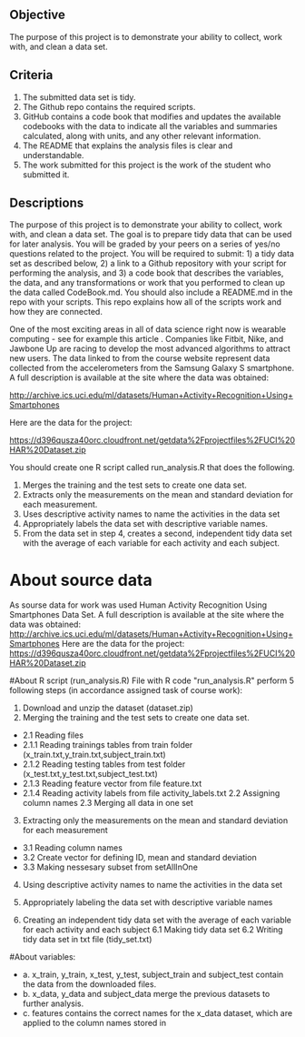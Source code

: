 ## Objective
The purpose of this project is to demonstrate your ability to collect, work with, and clean a data set.
## Criteria
1. The submitted data set is tidy.
2. The Github repo contains the required scripts.
3. GitHub contains a code book that modifies and updates the available codebooks with the data to indicate all the variables    and summaries calculated, along with units, and any other relevant information.
4. The README that explains the analysis files is clear and understandable.
5. The work submitted for this project is the work of the student who submitted it.
 
## Descriptions
The purpose of this project is to demonstrate your ability to collect, work with, and clean a data set. The goal is to prepare tidy data that can be used for later analysis. You will be graded by your peers on a series of yes/no questions related to the project. You will be required to submit: 1) a tidy data set as described below, 2) a link to a Github repository with your script for performing the analysis, and 3) a code book that describes the variables, the data, and any transformations or work that you performed to clean up the data called CodeBook.md. You should also include a README.md in the repo with your scripts. This repo explains how all of the scripts work and how they are connected.

One of the most exciting areas in all of data science right now is wearable computing - see for example this article . Companies like Fitbit, Nike, and Jawbone Up are racing to develop the most advanced algorithms to attract new users. The data linked to from the course website represent data collected from the accelerometers from the Samsung Galaxy S smartphone. A full description is available at the site where the data was obtained:

http://archive.ics.uci.edu/ml/datasets/Human+Activity+Recognition+Using+Smartphones

Here are the data for the project:

https://d396qusza40orc.cloudfront.net/getdata%2Fprojectfiles%2FUCI%20HAR%20Dataset.zip

You should create one R script called run_analysis.R that does the following.

1. Merges the training and the test sets to create one data set.
2. Extracts only the measurements on the mean and standard deviation for each measurement.
3. Uses descriptive activity names to name the activities in the data set
4. Appropriately labels the data set with descriptive variable names.
5. From the data set in step 4, creates a second, independent tidy data set with the average of each variable for each        activity and each subject.


# About source data
As sourse data for work was used Human Activity Recognition Using Smartphones Data Set. A full description is available at the site where the data was obtained: http://archive.ics.uci.edu/ml/datasets/Human+Activity+Recognition+Using+Smartphones Here are the data for the project: https://d396qusza40orc.cloudfront.net/getdata%2Fprojectfiles%2FUCI%20HAR%20Dataset.zip

#About R script (run_analysis.R)
File with R code "run_analysis.R" perform 5 following steps (in accordance assigned task of course work):
1. Download and unzip the dataset (dataset.zip)
2. Merging the training and the test sets to create one data set.
 * 2.1 Reading files
 * 2.1.1 Reading trainings tables from train folder (x_train.txt,y_train.txt,subject_train.txt)
 * 2.1.2 Reading testing tables from test folder  (x_test.txt,y_test.txt,subject_test.txt)
 * 2.1.3 Reading feature vector from file feature.txt
 * 2.1.4 Reading activity labels from file activity_labels.txt
2.2 Assigning column names
2.3 Merging all data in one set

3. Extracting only the measurements on the mean and standard deviation for each measurement
 * 3.1 Reading column names
 * 3.2 Create vector for defining ID, mean and standard deviation
 * 3.3 Making nessesary subset from setAllInOne

4. Using descriptive activity names to name the activities in the data set
5. Appropriately labeling the data set with descriptive variable names

6. Creating an independent tidy data set with the average of each variable for each activity and each subject
6.1 Making tidy data set
6.2 Writing tidy data set in txt file (tidy_set.txt)

#About variables:
 * a. x_train, y_train, x_test, y_test, subject_train and subject_test contain the data from the downloaded files.
 * b. x_data, y_data and subject_data merge the previous datasets to further analysis.
 * c. features contains the correct names for the x_data dataset, which are applied to the column names stored in


